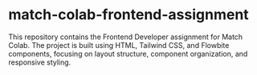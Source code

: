 # match-colab-frontend-assignment
This repository contains the Frontend Developer assignment for Match Colab. The project is built using HTML, Tailwind CSS, and Flowbite components, focusing on layout structure, component organization, and responsive styling.
